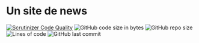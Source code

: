 # Un site de news 

[![Scrutinizer Code Quality](https://scrutinizer-ci.com/g/Sigmanificient/js_news/badges/quality-score.png?b=main)](https://scrutinizer-ci.com/g/Sigmanificient/js_news/?branch=main)
![GitHub code size in bytes](https://img.shields.io/github/languages/code-size/Sigmanificient/js_news)
![GitHub repo size](https://img.shields.io/github/repo-size/Sigmanificient/js_news)
![Lines of code](https://img.shields.io/tokei/lines/github/Sigmanificient/js_news)
![GitHub last commit](https://img.shields.io/github/last-commit/Sigmanificient/js_news)
